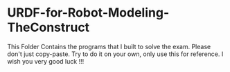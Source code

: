 # URDF-for-Robot-Modeling-TheConstruct

This Folder Contains the programs that I built to solve the exam. Please don't just copy-paste. Try to do it on your own, only use this for reference. I wish you very good luck !!!
